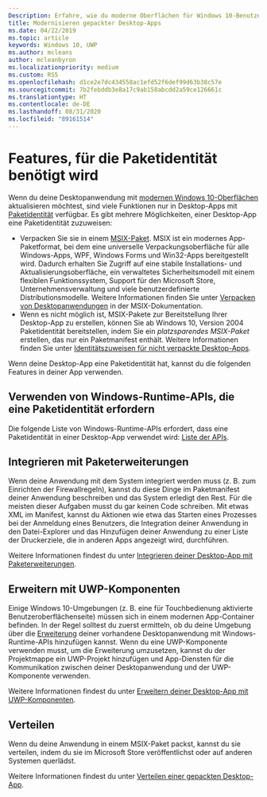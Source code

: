 ```yaml
---
Description: Erfahre, wie du moderne Oberflächen für Windows 10-Benutzer in eine Desktopanwendung einfügen kannst, die du in ein Windows-Anwendungspaket gepackt hast.
title: Modernisieren gepackter Desktop-Apps
ms.date: 04/22/2019
ms.topic: article
keywords: Windows 10, UWP
ms.author: mcleans
author: mcleanbyron
ms.localizationpriority: medium
ms.custom: RS5
ms.openlocfilehash: d1ce2e7dc434558ac1efd52f6def99d63b38c57e
ms.sourcegitcommit: 7b2febddb3e8a17c9ab158abcdd2a59ce126661c
ms.translationtype: HT
ms.contentlocale: de-DE
ms.lasthandoff: 08/31/2020
ms.locfileid: "89161514"
---
```

# <a name="features-that-require-package-identity"></a>Features, für die Paketidentität benötigt wird

Wenn du deine Desktopanwendung mit [modernen Windows 10-Oberflächen](index.md) aktualisieren möchtest, sind viele Funktionen nur in Desktop-Apps mit [Paketidentität](/uwp/schemas/appxpackage/uapmanifestschema/element-identity) verfügbar. Es gibt mehrere Möglichkeiten, einer Desktop-App eine Paketidentität zuzuweisen:

* Verpacken Sie sie in einem [MSIX-Paket](/windows/msix/desktop/desktop-to-uwp-root). MSIX ist ein modernes App-Paketformat, bei dem eine universelle Verpackungsoberfläche für alle Windows-Apps, WPF, Windows Forms und Win32-Apps bereitgestellt wird. Dadurch erhalten Sie Zugriff auf eine stabile Installations- und Aktualisierungsoberfläche, ein verwaltetes Sicherheitsmodell mit einem flexiblen Funktionssystem, Support für den Microsoft Store, Unternehmensverwaltung und viele benutzerdefinierte Distributionsmodelle. Weitere Informationen finden Sie unter [Verpacken von Desktopanwendungen](/windows/msix/desktop/desktop-to-uwp-root) in der MSIX-Dokumentation.
* Wenn es nicht möglich ist, MSIX-Pakete zur Bereitstellung Ihrer Desktop-App zu erstellen, können Sie ab Windows 10, Version 2004 Paketidentität bereitstellen, indem Sie ein *platzsparendes MSIX-Paket* erstellen, das nur ein Paketmanifest enthält. Weitere Informationen finden Sie unter [Identitätszuweisen für nicht verpackte Desktop-Apps](grant-identity-to-nonpackaged-apps.md).

Wenn deine Desktop-App eine Paketidentität hat, kannst du die folgenden Features in deiner App verwenden.

## <a name="use-windows-runtime-apis-that-require-package-identity"></a>Verwenden von Windows-Runtime-APIs, die eine Paketidentität erfordern

Die folgende Liste von Windows-Runtime-APIs erfordert, dass eine Paketidentität in einer Desktop-App verwendet wird: [Liste der APIs](desktop-to-uwp-supported-api.md#list-of-apis).

## <a name="integrate-with-package-extensions"></a>Integrieren mit Paketerweiterungen

Wenn deine Anwendung mit dem System integriert werden muss (z. B. zum Einrichten der Firewallregeln), kannst du diese Dinge im Paketmanifest deiner Anwendung beschreiben und das System erledigt den Rest. Für die meisten dieser Aufgaben musst du gar keinen Code schreiben. Mit etwas XML im Manifest, kannst du Aktionen wie etwa das Starten eines Prozesses bei der Anmeldung eines Benutzers, die Integration deiner Anwendung in den Datei-Explorer und das Hinzufügen deiner Anwendung zu einer Liste der Druckerziele, die in anderen Apps angezeigt wird, durchführen.

Weitere Informationen findest du unter [Integrieren deiner Desktop-App mit Paketerweiterungen](desktop-to-uwp-extensions.md).

## <a name="extend-with-uwp-components"></a>Erweitern mit UWP-Komponenten

Einige Windows 10-Umgebungen (z. B. eine für Touchbedienung aktivierte Benutzeroberflächenseite) müssen sich in einem modernen App-Container befinden. In der Regel solltest du zuerst ermitteln, ob du deine Umgebung über die [Erweiterung](desktop-to-uwp-enhance.md) deiner vorhandene Desktopanwendung mit Windows-Runtime-APIs hinzufügen kannst. Wenn du eine UWP-Komponente verwenden musst, um die Erweiterung umzusetzen, kannst du der Projektmappe ein UWP-Projekt hinzufügen und App-Diensten für die Kommunikation zwischen deiner Desktopanwendung und der UWP-Komponente verwenden.

Weitere Informationen findest du unter [Erweitern deiner Desktop-App mit UWP-Komponenten](desktop-to-uwp-extend.md).

## <a name="distribute"></a>Verteilen

Wenn du deine Anwendung in einem MSIX-Paket packst, kannst du sie verteilen, indem du sie im Microsoft Store veröffentlichst oder auf anderen Systemen querlädst.

Weitere Informationen findest du unter [Verteilen einer gepackten Desktop-App](desktop-to-uwp-distribute.md).